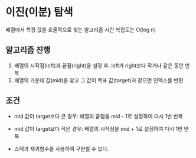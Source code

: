 # 이진(이분) 탐색

배열에서 특정 값을 효율적으로 찾는 알고리즘
시간 복잡도는 O(log n)

## 알고리즘 진행

1. 배열의 시작점(left)과 끝점(right)을 설정 후, left가 right보다 작거나 같은 동안 반복
2. 배열의 가운데 값(mid)을 찾고 그 값이 목표 값(target)과 같으면 인덱스를 반환

## 조건

-   mid 값이 target보다 큰 경우:
    배열의 끝점을 mid - 1로 설정하여 다시 1번 반복

-   mid 값이 target보다 작은 경우:
    배열의 시작점을 mid + 1로 설정하여 다시 1번 반복

*   스택과 재귀함수를 사용하여 구현할 수 있다.
